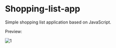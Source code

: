 # Shopping-list-app
Simple shopping list application based on JavaScript.

Preview:

![1](https://user-images.githubusercontent.com/112346467/200075128-4de251b1-4d03-4a8c-8d24-1d7fe180a30d.PNG)
